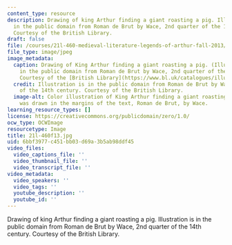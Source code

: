 ```yaml
---
content_type: resource
description: Drawing of king Arthur finding a giant roasting a pig. Illustration is
  in the public domain from Roman de Brut by Wace, 2nd quarter of the 14th century.
  Courtesy of the British Library.
draft: false
file: /courses/21l-460-medieval-literature-legends-of-arthur-fall-2013/6bbf3977c451bb03d69a3b5ab98ddf45_21l-460f13.jpg
file_type: image/jpeg
image_metadata:
  caption: Drawing of King Arthur finding a giant roasting a pig. (Illustration is
    in the public domain from Roman de Brut by Wace, 2nd quarter of the 14th century.
    Courtesy of the [British Library](https://www.bl.uk/catalogues/illuminatedmanuscripts/ILLUMIN.ASP?Size=mid&IllID=11739).)
  credit: Illustration is in the public domain from Roman de Brut by Wace, 2nd quarter
    of the 14th century. Courtesy of the British Library.
  image-alt: Color illustration of King Arthur finding a giant roasting a pig that
    was drawn in the margins of the text, Roman de Brut, by Wace.
learning_resource_types: []
license: https://creativecommons.org/publicdomain/zero/1.0/
ocw_type: OCWImage
resourcetype: Image
title: 21l-460f13.jpg
uid: 6bbf3977-c451-bb03-d69a-3b5ab98ddf45
video_files:
  video_captions_file: ''
  video_thumbnail_file: ''
  video_transcript_file: ''
video_metadata:
  video_speakers: ''
  video_tags: ''
  youtube_description: ''
  youtube_id: ''
---
```

Drawing of king Arthur finding a giant roasting a pig. Illustration is in the public domain from Roman de Brut by Wace, 2nd quarter of the 14th century. Courtesy of the British Library.